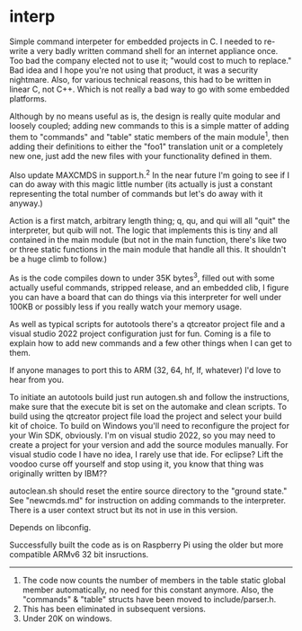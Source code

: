 # interp
Simple command interpeter for embedded projects in C. I needed to re-write a very badly written command shell for an internet appliance once. Too bad the company elected not to use it; "would cost to much to replace." Bad idea and I hope you're not using that product, it was a security nightmare. Also, for various technical reasons, this had to be written in linear C, not C++. Which is not really a bad way to go with some embedded platforms.

Although by no means useful as is, the design is really quite modular and loosely coupled; adding new commands to this is a simple matter of adding them to "commands" and "table" static members of the main module<sup>1</sup>, then adding their definitions to either the "foo1" translation unit or a completely new one, just add the new files with your functionality defined in them.

Also update MAXCMDS in support.h.<sup>2</sup> In the near future I'm going to see if I can do away with this magic little number (its actually is just a constant representing the total number of commands but let's do away with it anyway.)

Action is a first match, arbitrary length thing; q, qu, and qui will all "quit" the interpreter, but quib will not. The logic that implements this is tiny and all contained in the main module (but not in the main function, there's like two or three static functions in the main module that handle all this. It shouldn't be a huge climb to follow.)

As is the code compiles down to under 35K bytes<sup>3</sup>, filled out with some actually useful commands, stripped release, and an embedded clib, I figure you can have a board that can do things via this interpreter for well under 100KB or possibly less if you really watch your memory usage.

As well as typical scripts for autotools there's a qtcreator project file and a visual studio 2022 project configuration just for fun.
Coming is a file to explain how to add new commands and a few other things when I can get to them.

If anyone manages to port this to ARM (32, 64, hf, lf, whatever) I'd love to hear from you.

To initiate an autotools build just run autogen.sh and follow the instructions, make sure that the execute bit is set on the automake and clean scripts. To build using the qtcreator project file load the project and select your build kit of choice. To build on Windows you'll need to reconfigure the project for your Win SDK, obviously. I'm on visual studio 2022, so you may need to create a project for your version and add the source modules manually. For visual studio code I have no idea, I rarely use that ide. For eclipse? Lift the voodoo curse off yourself and stop using it, you know that thing was originally written by IBM??

autoclean.sh should reset the entire source directory to the "ground state." See "newcmds.md" for instruction on adding commands to the interpreter. There is a user context struct but its not in use in this version.

Depends on libconfig.

Successfully built the code as is on Raspberry Pi using the older but more compatible ARMv6 32 bit insructions.
 
---
1. The code now counts the number of members in the table static global member automatically, no need for this constant anymore. Also, the "commands" & "table" structs have been moved to include/parser.h.<br>
2. This has been eliminated in subsequent versions.
3. Under 20K on windows.

